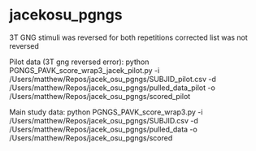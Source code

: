 # jacekosu_pgngs

3T GNG
stimuli was reversed for both repetitions
corrected list was not reversed

Pilot data (3T gng reversed error):
python PGNGS_PAVK_score_wrap3_jacek_pilot.py -i /Users/matthew/Repos/jacek_osu_pgngs/SUBJID_pilot.csv -d /Users/matthew/Repos/jacek_osu_pgngs/pulled_data_pilot -o /Users/matthew/Repos/jacek_osu_pgngs/scored_pilot

Main study data:
python PGNGS_PAVK_score_wrap3.py -i /Users/matthew/Repos/jacek_osu_pgngs/SUBJID.csv -d /Users/matthew/Repos/jacek_osu_pgngs/pulled_data -o /Users/matthew/Repos/jacek_osu_pgngs/scored